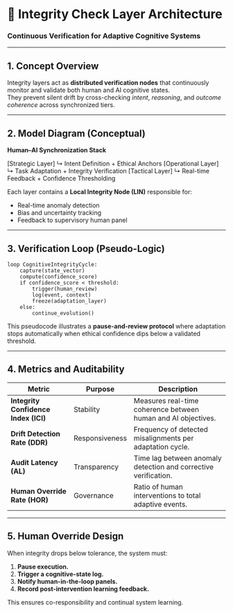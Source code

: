 # 🧩 Integrity Check Layer Architecture
### Continuous Verification for Adaptive Cognitive Systems

---

## 1. Concept Overview
Integrity layers act as **distributed verification nodes** that continuously monitor and validate both human and AI cognitive states.  
They prevent silent drift by cross-checking *intent*, *reasoning*, and *outcome coherence* across synchronized tiers.

---

## 2. Model Diagram (Conceptual)

**Human–AI Synchronization Stack**

[Strategic Layer]
  ↳ Intent Definition + Ethical Anchors
[Operational Layer]
  ↳ Task Adaptation + Integrity Verification
[Tactical Layer]
  ↳ Real-time Feedback + Confidence Thresholding

Each layer contains a **Local Integrity Node (LIN)** responsible for:
- Real-time anomaly detection  
- Bias and uncertainty tracking  
- Feedback to supervisory human panel  

---

## 3. Verification Loop (Pseudo-Logic)

```
loop CognitiveIntegrityCycle:
    capture(state_vector)
    compute(confidence_score)
    if confidence_score < threshold:
        trigger(human_review)
        log(event, context)
        freeze(adaptation_layer)
    else:
        continue_evolution()
```

This pseudocode illustrates a **pause-and-review protocol** where adaptation stops automatically when ethical confidence dips below a validated threshold.

---

## 4. Metrics and Auditability

| Metric | Purpose | Description |
|---------|----------|-------------|
| **Integrity Confidence Index (ICI)** | Stability | Measures real-time coherence between human and AI objectives. |
| **Drift Detection Rate (DDR)** | Responsiveness | Frequency of detected misalignments per adaptation cycle. |
| **Audit Latency (AL)** | Transparency | Time lag between anomaly detection and corrective verification. |
| **Human Override Rate (HOR)** | Governance | Ratio of human interventions to total adaptive events. |

---

## 5. Human Override Design
When integrity drops below tolerance, the system must:
1. **Pause execution.**  
2. **Trigger a cognitive-state log.**  
3. **Notify human-in-the-loop panels.**  
4. **Record post-intervention learning feedback.**

This ensures co-responsibility and continual system learning.
